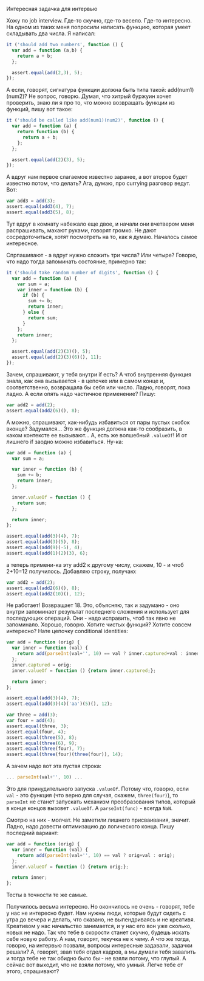 Интересная задачка для интервью

Хожу по job interview. Где-то скучно, где-то весело. Где-то интересно. На одном из таких меня попросили написать функцию, которая умеет складывать два числа. Я написал:

```JavaScript
it ('should add two numbers', function () {
  var add = function (a,b) {
    return a + b;
  };

  assert.equal(add(2,3), 5);
});
```

А если, говорят, сигнатура функции должна быть типа такой: add(num1)(num2)? Не вопрос, говорю. Думая, что хитрый буржуин хочет проверить, знаю ли я про то, что можно возвращать функции из функций, пишу вот такое:

```JavaScript
it ('should be called like add(num1)(num2)', function () {
  var add = function (a) {
    return function (b) {
      return a + b;
    };
  };

  assert.equal(add(2)(3), 5);
});
```

А вдруг нам первое слагаемое известно заранее, а вот второе будет известно потом, что делать? Ага, думаю, про currying разговор ведут. Вот:

```JavaScript
var add3 = add(3);
assert.equal(add3(4), 7);
assert.equal(add3(5), 8);
```

Тут вдруг в комнату набежало еще двое, и начали они вчетвером меня распрашивать, махают руками, говорят громко. Не дают сосредоточиться, хотят посмотреть на то, как я думаю. Началось самое интересное.

Спрпашивают - а вдруг нужно сложить три числа? Или четыре? Говорю, что надо тогда запоминать состояние, примерно так:

```JavaScript
it ('should take random number of digits', function () {
  var add = function (a) {
    var sum = a;
    var inner = function (b) {
      if (b) {
        sum += b;
        return inner;
      } else {
        return sum;
      }
    };
    return inner;
  };

  assert.equal(add(2)(3)(), 5);
  assert.equal(add(2)(3)(6)(), 11);
});
```

Зачем, спрашивают, у тебя внутри if есть? А чтоб внутренняя функция знала, как она вызывается - в цепочке или в самом конце и, соответственно, возвращала бы себя или число. Ладно, говорят, пока ладно. А если опять надо частичное применение? Пишу:

```JavaScript
var add2 = add(2);
assert.equal(add2(6)(), 8);
```

А можно, спрашивают, как-нибудь избавиться от пары пустых скобок вконце? Задумался... Это же функция должна как-то сообразить, в каком контексте ее вызывают... А, есть же волшебный `.valueOf`! И от лишнего if заодно можно избавиться. Ну-ка:

```JavaScript
var add = function (a) {
  var sum = a;

  var inner = function (b) {
    sum += b;
    return inner;
  };

  inner.valueOf = function () {
    return sum;
  };

  return inner;
};

assert.equal(add(3)(4), 7);
assert.equal(add(3)(5), 8);
assert.equal(add(9)(-5), 4);
assert.equal(add(1)(2)(3), 6);  
```


а теперь примени-ка эту add2 к другому числу, скажем, 10 - и чтоб 2+10=12 получилось. Добавляю строку, получаю:

```JavaScript
var add2 = add(2);
assert.equal(add2(6)(), 8);
assert.equal(add2(10)(), 12);  
```

Не работает! Возвращает 18. Это, объясняю, так и задумано - оно внутри запоминает результат последнего сложения и использует для последующих операций. Они - надо исправить, чтоб так явно не запоминало. Хорошо, говорю. Хотите чистых функций? Хотите совсем интересно? Нате цепочку conditional identities:

```JavaScript
var add = function (orig) {
  var inner = function (val) {
    return add(parseInt(val+'', 10) == val ? inner.captured+val : inner.captured);
  };
  inner.captured = orig;
  inner.valueOf = function () {return inner.captured;};

  return inner;
};

assert.equal(add(3)(4), 7);
assert.equal(add(3)(4)('aa')(5)(), 12);

var three = add(3);
var four = add(4);
assert.equal(three, 3);
assert.equal(four, 4);
assert.equal(three(5), 8);
assert.equal(three(6), 9);
assert.equal(three(four), 7);
assert.equal(three(four)(three(four)), 14);
```

А зачем надо вот эта пустая строка:
```JavaScript
... parseInt(val+'', 10) ...
```

Это для принудительного запуска `.valueOf`. Потому что, говорю, если `val` - это функция (что верно для случая, скажем, `three(four)`), то `parseInt` не станет запускать механизм преобразования типов, который в конце концов вызовет `.valueOf`. А `parseInt(func)` - всегда `NaN`.

Смотрю на них - молчат. Не заметили лишнего присваивания, значит. Ладно, надо довести оптимизацию до логического конца. Пишу последний вариант:

```JavaScript
var add = function (orig) {
  var inner = function (val) {
    return add(parseInt(val+'', 10) == val ? orig+val : orig);
  };
  inner.valueOf = function () {return orig;};

  return inner;
};
```

Тесты в точности те же самые.

Получилось весьма интересно. Но окончилось не очень - говорят, тебе у нас не интересно будет. Нам нужны люди, которые будут сидеть с утра до вечера и делать, что сказано, не выпендриваясь и не креативя. Креативом у нас начальство занимается, и у нас его вон уже сколько, новых не надо. Так что тебе в скорости станет скучно, будешь искать себе новую работу. А нам, говорят, текучка не к чему. А что же тогда, говорю, на интервью позвали, вопросы интересные задавали, задачки решали? А, говорят, звал тебя отдел кадров, а мы думали тебя завалить и тогда тебе не так обидно было бы - не взяли потому, что глупый. А сейчас вот выходит, что не взяли потому, что умный. Легче тебе от этого, спрашивают?
